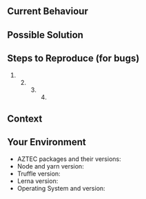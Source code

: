 <!-- This is just a suggested template for bugs, feel free to scrap it if you're just suggesting or requesting a feature>

## Expected Behaviour
<!--- If you're describing a bug, tell us what should happen -->
<!--- If you're suggesting a change/improvement, tell us how it should work -->

## Current Behaviour

<!--- If describing a bug, tell us what happens instead of the expected behaviour -->
<!--- If suggesting a change/improvement, explain the difference from current behaviour -->

## Possible Solution

<!--- Not obligatory, but suggest a fix/reason for the bug, -->
<!--- or ideas how to implement the addition or change -->

## Steps to Reproduce (for bugs)

<!--- Provide a link to a live example, or an unambiguous set of steps to -->
<!--- reproduce this bug. Include code to reproduce, if relevant -->

1.  2.  3. 4.

## Context

<!--- How has this issue affected you? What are you trying to accomplish? -->
<!--- Providing context helps us come up with a solution that is most useful in the real world -->

## Your Environment

<!--- Include as many relevant details about the environment you experienced the bug in -->

-   AZTEC packages and their versions:
-   Node and yarn version:
-   Truffle version:
-   Lerna version:
-   Operating System and version:
